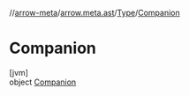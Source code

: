 //[arrow-meta](../../../../index.md)/[arrow.meta.ast](../../index.md)/[Type](../index.md)/[Companion](index.md)

# Companion

[jvm]\
object [Companion](index.md)
